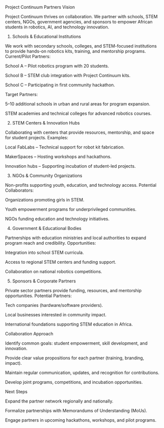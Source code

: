 Project Continuum Partners
Vision

Project Continuum thrives on collaboration. We partner with schools, STEM centers, NGOs, government agencies, and sponsors to empower African students in robotics, AI, and technology innovation.

1. Schools & Educational Institutions

We work with secondary schools, colleges, and STEM-focused institutions to provide hands-on robotics kits, training, and mentorship programs.
Current/Pilot Partners:

School A – Pilot robotics program with 20 students.

School B – STEM club integration with Project Continuum kits.

School C – Participating in first community hackathon.

Target Partners:

5–10 additional schools in urban and rural areas for program expansion.

STEM academies and technical colleges for advanced robotics courses.

2. STEM Centers & Innovation Hubs

Collaborating with centers that provide resources, mentorship, and space for student projects.
Examples:

Local FabLabs – Technical support for robot kit fabrication.

MakerSpaces – Hosting workshops and hackathons.

Innovation hubs – Supporting incubation of student-led projects.

3. NGOs & Community Organizations

Non-profits supporting youth, education, and technology access.
Potential Collaborators:

Organizations promoting girls in STEM.

Youth empowerment programs for underprivileged communities.

NGOs funding education and technology initiatives.

4. Government & Educational Bodies

Partnerships with education ministries and local authorities to expand program reach and credibility.
Opportunities:

Integration into school STEM curricula.

Access to regional STEM centers and funding support.

Collaboration on national robotics competitions.

5. Sponsors & Corporate Partners

Private sector partners provide funding, resources, and mentorship opportunities.
Potential Partners:

Tech companies (hardware/software providers).

Local businesses interested in community impact.

International foundations supporting STEM education in Africa.

Collaboration Approach

Identify common goals: student empowerment, skill development, and innovation.

Provide clear value propositions for each partner (training, branding, impact).

Maintain regular communication, updates, and recognition for contributions.

Develop joint programs, competitions, and incubation opportunities.

Next Steps

Expand the partner network regionally and nationally.

Formalize partnerships with Memorandums of Understanding (MoUs).

Engage partners in upcoming hackathons, workshops, and pilot programs.
